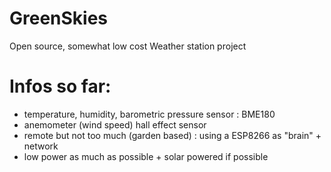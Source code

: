 GreenSkies
==========

Open source, somewhat low cost Weather station project



Infos so far:
=============

- temperature, humidity, barometric pressure sensor : BME180 
- anemometer (wind speed) hall effect sensor
- remote  but not too much (garden based) : using a ESP8266 as "brain" + network
- low power as much as possible + solar powered if possible

